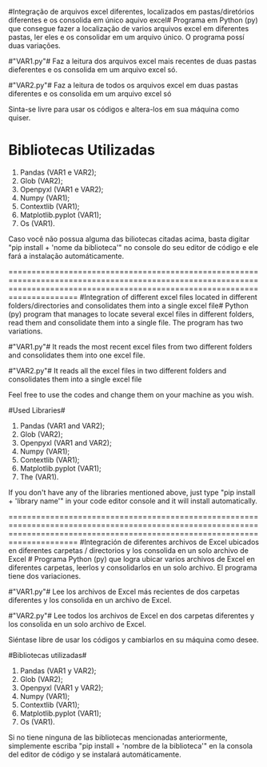 #Integração de arquivos excel diferentes, localizados em pastas/diretórios diferentes e os consolida em único aquivo excel#
Programa em Python (py) que consegue fazer a localização de varios arquivos excel em diferentes pastas, ler eles e os consolidar em um arquivo único. O programa possí duas variações.

#"VAR1.py"#
Faz a leitura dos arquivos excel mais recentes de duas pastas dieferentes e os consolida em um arquivo excel só.

#"VAR2.py"#
Faz a leitura de todos os arquivos excel em duas pastas diferentes e os consolida em um arquivo excel só

Sinta-se livre para usar os códigos e altera-los em sua máquina como quiser.

# Bibliotecas Utilizadas
1. Pandas (VAR1 e VAR2);
2. Glob (VAR2);
3. Openpyxl (VAR1 e VAR2);
4. Numpy (VAR1);
5. Contextlib (VAR1);
6. Matplotlib.pyplot (VAR1);
7. Os (VAR1).

Caso você não possua alguma das biliotecas citadas acima, basta digitar "pip install + 'nome da biblioteca'" no console do seu editor de código e ele fará a instalação automáticamente.

=================================================================================================================================================================================
#Integration of different excel files located in different folders/directories and consolidates them into a single excel file#
Python (py) program that manages to locate several excel files in different folders, read them and consolidate them into a single file. The program has two variations.

#"VAR1.py"#
It reads the most recent excel files from two different folders and consolidates them into one excel file.

#"VAR2.py"#
It reads all the excel files in two different folders and consolidates them into a single excel file

Feel free to use the codes and change them on your machine as you wish.

#Used Libraries#
1. Pandas (VAR1 and VAR2);
2. Glob (VAR2);
3. Openpyxl (VAR1 and VAR2);
4. Numpy (VAR1);
5. Contextlib (VAR1);
6. Matplotlib.pyplot (VAR1);
7. The (VAR1).

If you don't have any of the libraries mentioned above, just type "pip install + 'library name'" in your code editor console and it will install automatically.

=================================================================================================================================================================================
#Integración de diferentes archivos de Excel ubicados en diferentes carpetas / directorios y los consolida en un solo archivo de Excel #
Programa Python (py) que logra ubicar varios archivos de Excel en diferentes carpetas, leerlos y consolidarlos en un solo archivo. El programa tiene dos variaciones.

#"VAR1.py"#
Lee los archivos de Excel más recientes de dos carpetas diferentes y los consolida en un archivo de Excel.

#"VAR2.py"#
Lee todos los archivos de Excel en dos carpetas diferentes y los consolida en un solo archivo de Excel.

Siéntase libre de usar los códigos y cambiarlos en su máquina como desee.

#Bibliotecas utilizadas#
1. Pandas (VAR1 y VAR2);
2. Glob (VAR2);
3. Openpyxl (VAR1 y VAR2);
4. Numpy (VAR1);
5. Contextlib (VAR1);
6. Matplotlib.pyplot (VAR1);
7. Os (VAR1).

Si no tiene ninguna de las bibliotecas mencionadas anteriormente, simplemente escriba "pip install + 'nombre de la biblioteca'" en la consola del editor de código y se instalará automáticamente.
